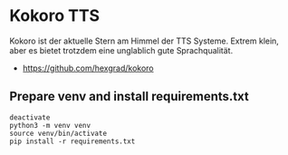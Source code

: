 # Kokoro TTS

Kokoro ist der aktuelle Stern am Himmel der TTS Systeme. Extrem klein, aber es bietet trotzdem eine unglablich
gute Sprachqualität. 

- https://github.com/hexgrad/kokoro

## Prepare venv and install requirements.txt
```
deactivate
python3 -m venv venv
source venv/bin/activate
pip install -r requirements.txt

```
